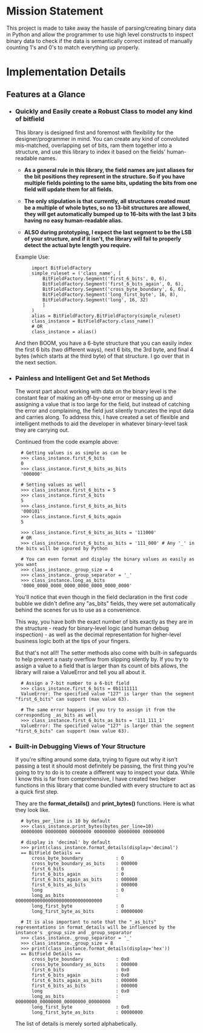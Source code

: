 # Mission Statement
This project is made to take away the hassle of parsing/creating binary data in
Python and allow the programmer to use high level constructs to inspect binary
data to check if the data is semantically correct instead of manually counting
1's and 0's to match everything up properly. 

# Implementation Details

## Features at a Glance

* ### Quickly and Easily create a Robust Class to model any kind of bitfield
	This library is designed first and foremost with flexibility for the designer/programmer in mind.  You can create any kind of convoluted mis-matched, overlapping set of bits, ram them together into a structure, and use this library to index it based on the fields' human-readable names.

	* **As a general rule in this library, the field names are just aliases for the bit positions they represent in the structure. So if you have multiple fields pointing to the same bits, updating the bits from one field will update them for all fields.**

	* **The only stipulation is that currently, all structures created must be a multiple of whole bytes, so no 13-bit structures are allowed, they will get automatically bumped up to 16-bits with the last 3 bits having no easy human-readable alias.**

	* **ALSO during prototyping, I expect the last segment to be the LSB of your structure, and if it isn't, the library will fail to properly detect the actual byte length you require.**

	Example Use:

			import BitFieldFactory
			simple_ruleset = ('class_name', [
				BitFieldFactory.Segment('first_6_bits', 0, 6),
				BitFieldFactory.Segment('first_6_bits_again', 0, 6),
				BitFieldFactory.Segment('cross_byte_boundary', 6, 6),
				BitFieldFactory.Segment('long_first_byte', 16, 8),
				BitFieldFactory.Segment('long', 16, 32)
				]
			)
			alias = BitFieldFactory.BitFieldFactory(simple_ruleset)
			class_instance = BitFieldFactory.class_name()
			# OR
			class_instance = alias()

	And then BOOM, you have a 6-byte structure that you can easily index the first 6 bits (two different ways), next 6 bits, the 3rd byte, and final 4 bytes (which starts at the third byte) of that structure.  I go over that in the next section.

* ### Painless and Intelligent Get and Set Methods
	The worst part about working with data on the binary level is the constant fear of making an off-by-one error or messing up and assigning a value that is too large for the field, but instead of catching the error and complaining, the field just silently truncates the input data and carries along.  To address this, I have created a set of flexible and intelligent methods to aid the developer in whatever binary-level task they are carrying out.

	Continued from the code example above:

		# Getting values is as simple as can be
		>>> class_instance.first_6_bits
		0
		>>> class_instance.first_6_bits_as_bits
		'000000'

		# Setting values as well
		>>> class_instance.first_6_bits = 5
		>>> class_instance.first_6_bits
		5
		>>> class_instance.first_6_bits_as_bits
		'000101'
		>>> class_instance.first_6_bits_again
		5

		>>> class_instance.first_6_bits_as_bits = '111000'
		# OR
		>>> class_instance.first_6_bits_as_bits = '111_000' # Any '_' in the bits will be ignored by Python

		# You can even format and display the binary values as easily as you want
		>>> class_instance._group_size = 4
		>>> class_instance._group_separator = '_'
		>>> class_instance.long_as_bits
		'0000_0000_0000_0000_0000_0000_0000_0000'

	You'll notice that even though in the field declaration in the first code bubble we didn't define any "as_bits" fields, they were set automatically behind the scenes for us to use as a convenience. 

	This way, you have both the exact number of bits exactly as they are in the structure - ready for binary-level logic (and human debug inspection) - as well as the decimal representation for higher-level business logic both at the tips of your fingers.

	But that's not all!!  The setter methods also come with built-in safeguards to help prevent a nasty overflow from slipping silently by.  If you try to assign a value to a field that is larger than its count of bits allows, the library will raise a ValueError and tell you all about it.

		# Assign a 7-bit number to a 6-bit field
		>>> class_instance.first_6_bits = 0b1111111
		ValueError: The specified value "127" is larger than the segment "first_6_bits" can support (max value 63).

		# The same error happens if you try to assign it from the corresponding _as_bits as well
		>>> class_instance.first_6_bits_as_bits = '111_111_1'
		ValueError: The specified value "127" is larger than the segment "first_6_bits" can support (max value 63).


* ### Built-in Debugging Views of Your Structure
	If you're sifting around some data, trying to figure out why it isn't passing a test it should most definitely be passing, the first thing you're going to try to do is to create a different way to inspect your data.  While I know this is far from comprehensive, I have created two helper functions in this library that come bundled with every structure to act as a quick first step.

	They are the **format_details()** and **print_bytes()** functions.  Here is what they look like.

		# bytes_per_line is 10 by default
		>>> class_instance.print_bytes(bytes_per_line=10)
		00000000 00000000 00000000 00000000 00000000 00000000 

		# display is 'decimal' by default
		>>> print(class_instance.format_details(display='decimal')
		== BitField Details ==
			cross_byte_boundary            : 0
			cross_byte_boundary_as_bits    : 000000
			first_6_bits                   : 0
			first_6_bits_again             : 0
			first_6_bits_again_as_bits     : 000000
			first_6_bits_as_bits           : 000000
			long                           : 0
			long_as_bits                   : 00000000000000000000000000000000
			long_first_byte                : 0
			long_first_byte_as_bits        : 00000000

		# It is also important to note that the "_as_bits" representations in format_details will be influenced by the instance's _group_size and _group_separator
		>>> class_instance._group_separator = '_'
		>>> class_instance._group_size = 8
		>>> print(class_instance.format_details(display='hex'))
		== BitField Details ==
			cross_byte_boundary            : 0x0
			cross_byte_boundary_as_bits    : 000000
			first_6_bits                   : 0x0
			first_6_bits_again             : 0x0
			first_6_bits_again_as_bits     : 000000
			first_6_bits_as_bits           : 000000
			long                           : 0x0
			long_as_bits                   : 00000000_00000000_00000000_00000000
			long_first_byte                : 0x0
			long_first_byte_as_bits        : 00000000

	The list of details is merely sorted alphabetically.

